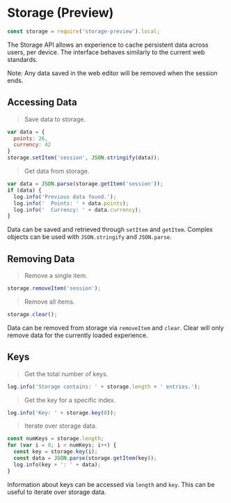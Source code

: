 # Storage (Preview)

```javascript
const storage = require('storage-preview').local;
```

The Storage API allows an experience to cache persistent data across users, per device. The interface behaves similarly to the current web standards. 

Note: Any data saved in the web editor will be removed when the session ends.

## Accessing Data

> Save data to storage.

```javascript
var data = {
  points: 26,
  currency: 42
}
storage.setItem('session', JSON.stringify(data));
```

> Get data from storage.

```javascript
var data = JSON.parse(storage.getItem('session'));
if (data) {
  log.info('Previous data found.');
  log.info('  Points: ' + data.points);
  log.info('  Currency: ' + data.currency);
}
```

Data can be saved and retrieved through `setItem` and `getItem`. Complex objects can be used with `JSON.stringify` and `JSON.parse`.

## Removing Data

> Remove a single item.

```javascript
storage.removeItem('session');
```

> Remove all items.

```javascript
storage.clear();
```

Data can be removed from storage via `removeItem` and `clear`. Clear will only remove data for the currently loaded experience.

## Keys

> Get the total number of keys.

```javascript
log.info('Storage contains: ' + storage.length + ' entries.');
```

> Get the key for a specific index.

```javascript
log.info('Key: ' + storage.key(0));
```

> Iterate over storage data.

```javascript
const numKeys = storage.length;
for (var i = 0; i < numKeys; i++) {
  const key = storage.key(i);
  const data = JSON.parse(storage.getItem(key));
  log.info(key + ': ' + data);
}
```

Information about keys can be accessed via `length` and `key`. This can be useful to iterate over storage data.
